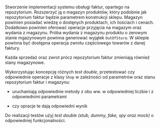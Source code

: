 Stworzenie implementacji systemu
obsługi faktur, opartego na repozytorium.
Rozszerzyć ją o magazyn produktów, który podobnie jak 
repozytorium faktur będzie parametrem konstrukcji sklepu. 
Magazyn powinien posiadać wiedzę o dostęnych produktach, ich ilościach i cenach.
Dodatkowo powinien oferować operacje przyjęcia na magazym oraz wydania z magazynu.
Próba wydania z magazynu produktu o zerowym stanie mgazynowym powinna 
generować wyjątek `OutOfStore`. 
W sklepie powinna być dostępna operacja zwrotu częściowego towarów z danej
faktury.

Każda sprzedaż oraz zwrot prócz repozytorium faktur zmieniają również 
stany magazynowe.


Wykorzystując koncepcję różnych *test double*, przetestować czy odpowiednie
operacje z klasy `Shop` w zależności od parametrów oraz stanu repozytorium 
faktur i magazynu:
- uruchamiają odpowiednie metody z obu ww. w odpowiedniej liczbie 
  i z odpowiednimi parametrami
  
- czy opracje te dają odpowiedni wynik

Do realizacji testów użyj *test double (stub, dummy, fake, spy oraz mock)* 
o odpowiedniej funkcjonalności.